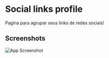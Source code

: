 # Social links profile

Pagina para agrupar seus links de redes sociais!

## Screenshots

![App Screenshot](https://res.cloudinary.com/dz209s6jk/image/upload/v1705487899/Challenges/uexlm4gqpyytruswkf8a.jpg)
